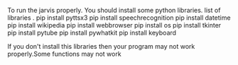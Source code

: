 To run the jarvis properly. You should install some python libraries.
list of libraries .
pip install pyttsx3
pip install speechrecognition
pip install datetime
pip install wikipedia
pip install webbrowser
pip install os
pip install tkinter
pip install pytube
pip install pywhatkit
pip install keyboard

If you don't install this libraries then your program may not work properly.Some functions may not work
